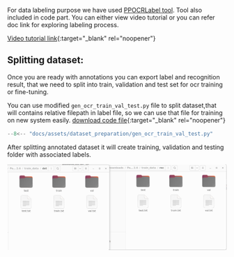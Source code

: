 
For data labeling purpose we have used [PPOCRLabel tool](https://github.com/PaddlePaddle/PaddleOCR/tree/release/2.6/PPOCRLabel). Tool also included in code part. You can either view video tutorial or you can refer doc link for exploring labeling process.

[Video tutorial link](https://youtu.be/XRaY6yNjuvs){:target="_blank" rel="noopener"}

## Splitting dataset:

  Once you are ready with annotations you can export label and recognition result, that we need to split into train, validation and test set for ocr training or fine-tuning.

  You can use modified `gen_ocr_train_val_test.py` file to split dataset,that will contains relative filepath in label file, so we can use that file for training on new system easily. [download code file](../assets/dataset_preparation/gen_ocr_train_val_test.py "download"){:target="_blank" rel="noopener"}

```python title="gen_ocr_train_val_test.py"
--8<-- "docs/assets/dataset_preparation/gen_ocr_train_val_test.py"
```

After splitting annotated dataset it will create training, validation and testing folder with associated labels.

[ ![](../assets/dataset_preparation/folder-label-file-structure-after-splitting-annotated-dataset.png) ](../assets/dataset_preparation/folder-label-file-structure-after-splitting-annotated-dataset.png)